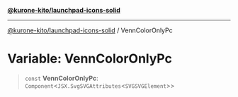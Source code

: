[**@kurone-kito/launchpad-icons-solid**](../README.md)

***

[@kurone-kito/launchpad-icons-solid](../globals.md) / VennColorOnlyPc

# Variable: VennColorOnlyPc

> `const` **VennColorOnlyPc**: `Component`\<`JSX.SvgSVGAttributes`\<`SVGSVGElement`\>\>
